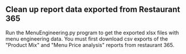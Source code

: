 ## Clean up report data exported from Restaurant 365
Run the MenuEngineering.py program to get the exported xlsx files with menu engineering data.
You must first download csv exports of the "Product Mix" and "Menu Price analysis" reports from restaurant 365.

